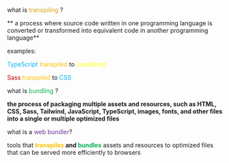 
what is <span style="color:#d5a110">transpiling</span> ?

** a process where source code written in one programming language is converted or transformed into equivalent code in another programming language**

examples:

<span style="color:#00b0f0">TypeScript</span>   <span style="color:#ffc000">transpiled</span> to <span style="color:#ffff00">JavaScript</span>

<span style="color:#c00000">Sass</span> <span style="color:#ffc000">transpiled</span> to <span style="color:#00b0f0">CSS</span>

what is <span style="color:#00b050">bundling</span> ?

**the process of packaging multiple assets and resources, such as HTML, CSS, Sass, Tailwind, JavaScript, TypeScript, images, fonts, and other files into a single or multiple optimized files**


what is a <span style="color:#7030a0">web bundler</span>?

  tools that **<span style="color:#ffc000">transpiles</span> and <span style="color:#00b050">bundles</span>** assets and resources to optimized files that can be served more efficiently to browsers

